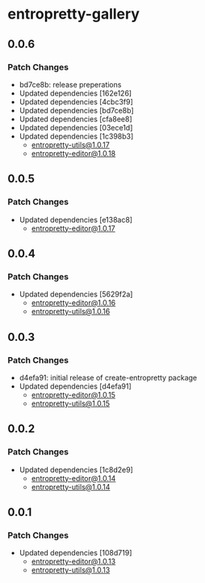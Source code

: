 # entropretty-gallery

## 0.0.6

### Patch Changes

- bd7ce8b: release preperations
- Updated dependencies [162e126]
- Updated dependencies [4cbc3f9]
- Updated dependencies [bd7ce8b]
- Updated dependencies [cfa8ee8]
- Updated dependencies [03ece1d]
- Updated dependencies [1c398b3]
  - entropretty-utils@1.0.17
  - entropretty-editor@1.0.18

## 0.0.5

### Patch Changes

- Updated dependencies [e138ac8]
  - entropretty-editor@1.0.17

## 0.0.4

### Patch Changes

- Updated dependencies [5629f2a]
  - entropretty-editor@1.0.16
  - entropretty-utils@1.0.16

## 0.0.3

### Patch Changes

- d4efa91: initial release of create-entropretty package
- Updated dependencies [d4efa91]
  - entropretty-editor@1.0.15
  - entropretty-utils@1.0.15

## 0.0.2

### Patch Changes

- Updated dependencies [1c8d2e9]
  - entropretty-editor@1.0.14
  - entropretty-utils@1.0.14

## 0.0.1

### Patch Changes

- Updated dependencies [108d719]
  - entropretty-editor@1.0.13
  - entropretty-utils@1.0.13
